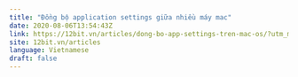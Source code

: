 ```yaml
---
title: "Đồng bộ application settings giữa nhiều máy mac"
date: 2020-08-06T13:54:43Z
link: https://12bit.vn/articles/dong-bo-app-settings-tren-mac-os/?utm_medium=RSS&utm_source=news.12bit.vn
site: 12bit.vn/articles
language: Vietnamese
draft: false
---
```

